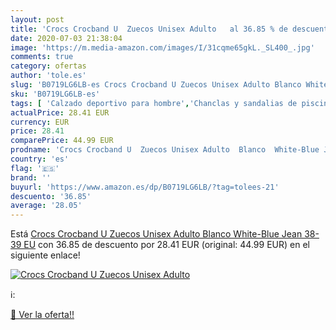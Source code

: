 ```yaml
---
layout: post
title: 'Crocs Crocband U  Zuecos Unisex Adulto   al 36.85 % de descuento'
date: 2020-07-03 21:38:04
image: 'https://m.media-amazon.com/images/I/31cqme65gkL._SL400_.jpg'
comments: true
category: ofertas
author: 'tole.es'
slug: 'B0719LG6LB-es Crocs Crocband U Zuecos Unisex Adulto Blanco White-Blue...'
sku: 'B0719LG6LB-es'
tags: [ 'Calzado deportivo para hombre','Chanclas y sandalias de piscina para hombre','Sandalias de vestir para hombre','Zapatillas y calzado deportivo para hombre','Zapatos','Zapatos para hombre','Zapatos y complementos','zuecos', ]
actualPrice: 28.41 EUR
currency: EUR
price: 28.41
comparePrice: 44.99 EUR
prodname: 'Crocs Crocband U  Zuecos Unisex Adulto  Blanco  White-Blue Jean   38-39 EU'
country: 'es'
flag: '🇪🇸'
brand: ''
buyurl: 'https://www.amazon.es/dp/B0719LG6LB/?tag=tolees-21'
descuento: '36.85'
average: '28.05'
---
```


Está [Crocs Crocband U  Zuecos Unisex Adulto  Blanco  White-Blue Jean   38-39 EU](https://www.amazon.es/dp/B0719LG6LB/?tag=tolees-21) con 36.85 de descuento por 28.41 EUR (original: 44.99 EUR) en el siguiente enlace!

[![Crocs Crocband U  Zuecos Unisex Adulto  ](https://m.media-amazon.com/images/I/31cqme65gkL._SL400_.jpg)](https://www.amazon.es/dp/B0719LG6LB/?tag=tolees-21)

ℹ️:


[🛒 Ver la oferta!!](https://www.amazon.es/dp/B0719LG6LB/?tag=tolees-21)
